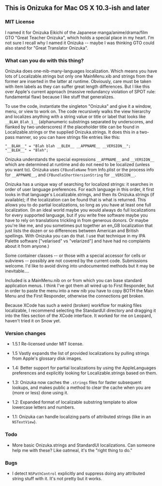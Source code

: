 ## This is Onizuka for Mac OS X 10.3-ish and later
### MIT License

I named it for Onizuka Eikichi of the Japanese manga/anime/drama/film
GTO "Great Teacher Onizuka", which holds a special place in my heart.
I'm not sure I recall why I named it Onizuka -- maybe I was thinking GTO
could also stand for "Great Translator Onizuka".

### What can you do with this thing?

Onizuka does one-nib-many-languages localization. Which means you
have lots of Localizable.strings but only one MainMenu.xib and strings from
the former are inserted in the latter at runtime. Obviously, care must be
taken with item labels as they can suffer great length differences.
But I like this over Apple's current approach (massive redundancy violation
of SPOT rule: fundamental flaw) because I like stuff that generalizes.

To use the code, instantiate the singleton "Onizuka" and give it a window,
menu, or view to work on. The code recursively walks the view hierarchy and
localizes anything with a string value or title or label that looks like
`__BLAH_Blah_1__` (alphanumeric substrings separated by underscores,
and flanked by two underscores) if the placeholder title can be found in
Localizable.strings or the supplied Onizuka.strings.
It does this in a two-pass manner, so you can have strings file entries like
this:

  `"__BLAH__" = "Blah blah __BLEH__ __APPNAME__ __VERSION__";`  
  `"__BLEH__" = "Bleh";`  

Onizuka understands the special expressions `__APPNAME__` and `__VERSION__`
which are determined at runtime and do not need to be localized
(unless you want to).
Onizuka uses `CFBundleName` from Info.plist or the process info for
`__APPNAME__`, and `CFBundleShortVersionString` for `__VERSION__`.

Onizuka has a unique way of searching for localized strings: it searches
in order of user language preferences. For each language in this order, it
first looks in that language's Localizable.strings, and then its Onizuka.strings
(if available); if the localization can be found that is what is returned.
This allows you to do partial localizations, so long as you have at least one
full localization. (In an ideal world maybe you would always do full
localizations for every supported language, but if you write free software maybe
you have to rely on translations trickling in from generous donors. Or maybe
you're like me, and you sometimes put together an en_GB localization that just
lists the dozen or so differences between American and British spellings.
With Onizuka you can do that. I use that technique in my IPA Palette software
["velarised" vs "velarized"] and have had no complaints about it from anyone.)

Some container classes -- or those with a special accessor for cells or
subviews -- possibly are not covered by the current code. Submissions welcome.
I'd like to avoid diving into undocumented methods but it may be inevitable....

Included is a MainMenu.nib on or from which you can base standard application
menus. I think I've got them all wired up to First Responder, but in order to
paste the menu into a new nib you have to copy BOTH the Main Menu and the First
Responder, otherwise the connections get broken.

Because XCode has such a weird (broken) workflow for making files localizable,
I recommend selecting the StandardUI directory and dragging it into the files
section of the XCode interface. It worked for me on Leopard, haven't tried it on
Snow yet.

### Version changes
* 1.5.1 Re-licensed under MIT license.

* 1.5 Vastly expands the list of provided localizations by pulling strings from
Apple's glossary disk images.

* 1.4: Better support for partial localizations by using the AppleLanguages
preferences and explicitly looking for Localizable.strings based on them.

* 1.3: Onizuka now caches the `.strings` files for faster subsequent lookups,
and makes public a method to clear the cache when you are (more or less) done
using it.

* 1.2: Expanded format of localizable substring template to allow lowercase letters
and numbers.

* 1.1: Onizuka can handle localizing parts of attributed strings
(like in an `NSTextView`).

### Todo

* More basic Onizuka.strings and StandardUI localizations.
Can someone help me with these? Like oatmeal, it's the "right thing to do."

### Bugs

* I detect `NSPathControl` explicitly and suppress doing any attributed string
 stuff with it. It's not pretty but it works.
